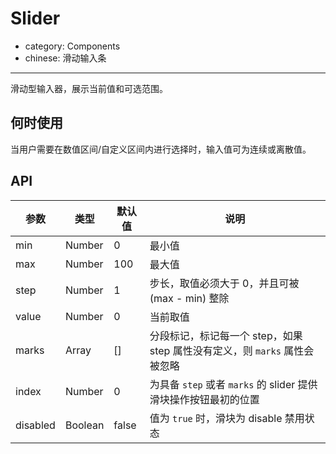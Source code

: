 # Slider

- category: Components
- chinese: 滑动输入条

---

滑动型输入器，展示当前值和可选范围。

## 何时使用

当用户需要在数值区间/自定义区间内进行选择时，输入值可为连续或离散值。

## API

| 参数       | 类型            | 默认值       |说明           | 
|------------|----------------|-------------|--------------|
| min        | Number			| 0				| 最小值
| max        | Number			| 100           | 最大值
| step       | Number			| 1				| 步长，取值必须大于 0，并且可被 (max - min) 整除
| value      | Number 			| 0           	| 当前取值
| marks      | Array		    | [] 			| 分段标记，标记每一个 step，如果 step 属性没有定义，则 `marks` 属性会被忽略
| index      | Number 			| 0           	| 为具备 `step` 或者 `marks` 的 slider 提供滑块操作按钮最初的位置
| disabled   | Boolean 			| false         | 值为 `true` 时，滑块为 disable 禁用状态